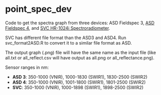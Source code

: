 # point_spec_dev

Code to get the spectra graph from three devices: ASD Fieldspec 3, [ASD Fieldspec 4](https://www.malvernpanalytical.com/en/products/product-range/asd-range/fieldspec-range), and [SVC HR-1024i Spectroradiometer](https://spectravista.com/instruments/hr-1024i/).

SVC has different file format than the ASD3 and ASD4. Run svc_format2ASD.R to convert it to a similar file format as ASD.

The output graph (.png) file will have the same name as the input file (like all.txt or all_reflect.csv will have output as all.png or all_reflectance.png). 

Sensor ranges in nm:
 - **ASD 3**: 350-1000 (VNIR), 1000-1830 (SWIR1), 1830-2500 (SWIR2)
 - **ASD 4**: 350-1000 (VNIR), 1001-1800 (SWIR1), 1801-2500 (SWIR2)
 - **SVC**: 350-1000 (VNIR), 1000-1898 (SWIR1), 1898-2500 (SWIR2)
